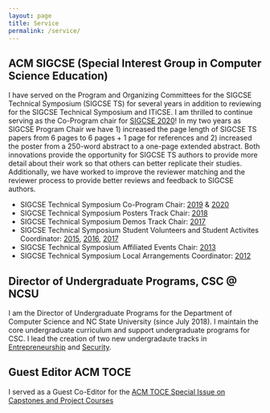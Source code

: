 ```yaml
---
layout: page
title: Service
permalink: /service/
---
```



## ACM SIGCSE (Special Interest Group in Computer Science Education)

I have served on the Program and Organizing Committees for the SIGCSE Technical Symposium (SIGCSE TS) for several years in addition to reviewing for the SIGCSE Technical Symposium and ITiCSE.  I am thrilled to continue serving as the Co-Program chair for [SIGCSE 2020](https://sigcse2020.sigcse.org)! In my two years as SIGCSE Program Chair we have 1) increased the page length of SIGCSE TS papers from 6 pages to 6 pages + 1 page for references and 2) increased the poster from a 250-word abstract to a one-page extended abstract.  Both innovations provide the opportunity for SIGCSE TS authors to provide more detail about their work so that others can better replicate their studies.  Additionally, we have worked to improve the reviewer matching and the reviewer process to provide better reviews and feedback to SIGCSE authors.

* SIGCSE Technical Symposium Co-Program Chair: [2019](https://sigcse2019.sigcse.org) & [2020](https://sigcse2020.sigcse.org/)
* SIGCSE Technical Symposium Posters Track Chair: [2018](http://sigcse2018.sigcse.org/)
* SIGCSE Technical Symposium Demos Track Chair: [2017](http://sigcse2017.sigcse.org/)
* SIGCSE Technical Symposium Student Volunteers and Student Activites Coordinator: [2015](http://www.sigcse.org/sigcse/events/symposia/2015), [2016](https://dl.acm.org/citation.cfm?id=2839509), [2017](http://sigcse2017.sigcse.org/)
* SIGCSE Technical Symposium Affiliated Events Chair: [2013](https://sigcse.org/sigcse/events/symposia/2013/)
* SIGCSE Technical Symposium Local Arrangements Coordinator: [2012](http://www.sigcse.org/sigcse/events/symposia/2012)

## Director of Undergraduate Programs, CSC @ NCSU
I am the Director of Undergraduate Programs for the Department of Computer Science and NC State University (since July 2018).  I maintain the core undergraduate curriculum and support undergraduate programs for CSC.  I lead the creation of two new undergradaute tracks in [Entrepreneurship](https://www.csc.ncsu.edu/academics/undergrad/tracks/entrepreneurship.php) and [Security](https://www.csc.ncsu.edu/academics/undergrad/tracks/security.php).

## Guest Editor ACM TOCE
I served as a Guest Co-Editor for the [ACM TOCE Special Issue on Capstones and Project Courses](https://dl.acm.org/citation.cfm?id=3229882)